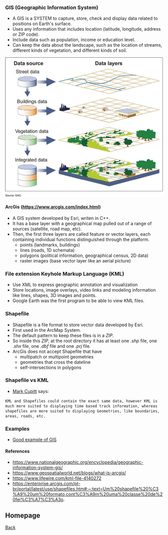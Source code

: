 ### GIS (Geographic Information System)

* A GIS is a SYSTEM to capture, store, check and display data related to positions on Earth's surface.
* Uses any information that includes location (latitude, longitude, address or ZIP code).
* Include data such as population, income or education level.
* Can keep the data about the landscape, such as the location of streams, different kinds of vegetation, and different kinds of soil.
 
<img src="./image/GIS.jpg" >

#### ArcGis (https://www.arcgis.com/index.html)
* A GIS system developed by Esri, writen in C++.
* It has a base layer with a geographical map pulled out of a range of sources (satellite, road map, etc).
* Then, the first three layers are called feature or vector layers, each containing individual functions distinguished through the platform.
    * points (landmarks, buildings)
    * lines (roads, 1D schemata)
    * polygons (political information, geographical census, 2D data)
    * raster images (base vector layer like an aerial picture)

### File extension Keyhole Markup Language (KML)

* Use XML to express geographic annotation and visualization
* Store locations, image overlays, video links and modeling information like lines, shapes, 3D images and points.
* Google Earth was the first program to be able to view KML files.

### Shapefile

* Shapefile is a file format to store vector data developed by Esri.
* First used in the ArcMap System.
* The default pattern to keep these files is in a *ZIP*.
* So inside this *ZIP*, at the root directory it has at least one *.shp* file, one *.shx* file, one *.dbf* file and one *.prj* file.
* ArcGis does not accept Shapefile that have
    * multipatch or multipoint geometries
    * geometries that cross the dateline
    * self-intersections in polygons

### Shapefile vs KML

* [Mark Cupitt](https://gis.stackexchange.com/users/17846/mark-cupitt) says:

```
KML and Shapefiles could contain the exact same data, however KML is much more suited to displaying time based track information, whereas shapefiles are more suited to displaying Geometries, like boundaries, areas, roads, etc.
```

### Examples

* [Good example of GIS](https://learngis.maps.arcgis.com/apps/View/index.html?appid=c38aaa416d984250870bffa33b5f91ee)

#### References

* https://www.nationalgeographic.org/encyclopedia/geographic-information-system-gis/
* https://www.geospatialworld.net/blogs/what-is-arcgis/
* https://www.lifewire.com/kml-file-4140272
* https://enterprise.arcgis.com/pt-br/portal/latest/use/shapefiles.htm#:~:text=Um%20shapefile%20%C3%A9%20um%20formato,cont%C3%A9m%20uma%20classe%20de%20fei%C3%A7%C3%A3o.

## Homepage

[Back](../README.md)